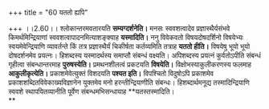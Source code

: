 +++
title = "60 यततो ह्यपि"

+++
।।2.60।। श्लोकान्तरमवतारयति **सम्यग्दर्शनेति।** मनसः स्ववशत्वादेव
प्रज्ञास्थैर्यसंभवे किमर्थमिन्द्रियाणां स्ववशत्वापादनमित्याशङ्क्याह
**यस्मादिति।** ननु विवेकवतो विषयदोषदर्शिनो विषयेभ्यः
स्वयमेवेन्द्रियाणि व्यावर्तन्ते किं तत्र प्रज्ञास्थैर्यं चिकीर्षता
कर्तव्यमिति तत्राह **यततो हीति।** विषयेषु भूयो भूयो दोषदर्शनमेव
प्रयत्नः। हिशब्दस्य यस्मादर्थस्य समाप्तौ संबन्धं वक्ष्यति। अपिशब्दस्य
प्रयत्नं कुर्वतोऽपीति संबन्धं गृहीत्वा संबन्धान्तरमाह **पुरुषस्येति।**
प्रमथनशीलत्वं प्रकटयति **विषयेति।** विक्षोभस्याकुलीकरणस्य फलमाह
**आकुलीकृत्येति।** प्रकाशमेवेत्युक्तं विशदयति **पश्यत इति।**
विपश्चितो विदुषोऽपि प्रकाशमेव प्रकाशशब्दितविवेकाख्यविज्ञानेन युक्तमेव
मनो हरन्तीन्द्रियाणीति संबन्धः। हिशब्दार्थमनूद्य तस्मादिन्द्रियाणि
स्ववशे स्थापयितव्यानीति पूर्वेण संबन्धमभिसन्धायाह **यतस्तस्मादिति।  
**
